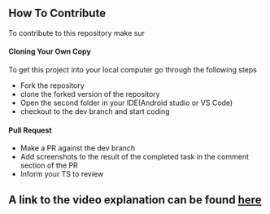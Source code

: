 ## How To Contribute
  To contribute to this repository make sur

#### Cloning Your Own Copy

To get this project into your local computer go through the following steps

* Fork the repository
* clone the forked version of the repository
* Open the second folder in your IDE(Android studio or VS Code)
* checkout to the dev branch and start coding

#### Pull Request

* Make a PR against the dev branch
* Add screenshots to the result of the completed task in the comment section of the PR
* Inform your TS to review 

## A link to the video explanation can be found [here](https://share.vidyard.com/watch/V98GDdMiyQuA4sNK4KcqmR)
